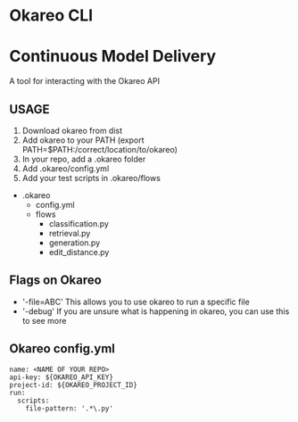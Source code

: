 
# Okareo CLI
# Continuous Model Delivery

A tool for interacting with the Okareo API

## USAGE
1. Download okareo from dist
2. Add okareo to your PATH (export PATH=$PATH:/correct/location/to/okareo)
3. In your repo, add a .okareo folder
4. Add .okareo/config.yml
5. Add your test scripts in .okareo/flows

- .okareo
    - config.yml
    - flows
        - classification.py
        - retrieval.py
        - generation.py
        - edit_distance.py

## Flags on Okareo
- '-file=ABC' This allows you to use okareo to run a specific file
- '-debug' If you are unsure what is happening in okareo, you can use this to see more

## Okareo config.yml
```
name: <NAME OF YOUR REPO>
api-key: ${OKAREO_API_KEY}
project-id: ${OKAREO_PROJECT_ID}
run:
  scripts:
    file-pattern: '.*\.py'
```